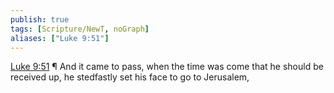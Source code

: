 ```yaml
---
publish: true
tags: [Scripture/NewT, noGraph]
aliases: ["Luke 9:51"]
---
```

[Luke 9:51](https://churchofjesuschrist.org/study/scriptures/nt/luke/9?lang=eng&id=p51#p51) ¶ And it came to pass, when the time was come that he should be received up, he stedfastly set his face to go to Jerusalem,
